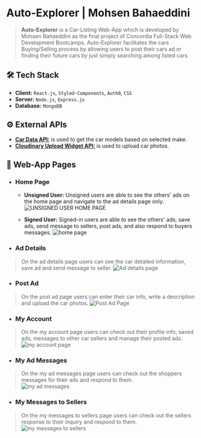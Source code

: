 # Auto-Explorer | Mohsen Bahaeddini
> __Auto-Explorer__ is a Car-Listing Web-App which is developed by Mohsen Bahaeddini as the final project of Concordia Full-Stack Web Development Bootcamps. Auto-Explorer facilitates the cars Buying/Selling process by allowing users to post their cars ad or finding their future cars by just simply searching among listed cars. 

## :hammer_and_wrench: Tech Stack
- __Client:__ `React.js`, `Styled-Components`, `Auth0`, `CSS`
- __Server:__ `Node.js`, `Express.js`
- __Database:__ `MongoDB`

## :gear: External APIs
- **[Car Data API:](https://rapidapi.com/principalapis/api/car-data/)** is used to get the car models based on selected make.
- **[Cloudinary Upload Widget API:](https://cloudinary.com/documentation/upload_widget_reference)** is used to upload car photos.

## :large_orange_diamond: Web-App Pages

- ### Home Page
   - __Unsigned User:__ Unsigned users are able to see the others' ads on the home page and navigate to the ad details page only.
   ![UNSIGNED USER HOME PAGE](https://user-images.githubusercontent.com/91036770/175698822-30c4ecbb-8224-4ed4-93f1-940ded0a7349.jpg)

   - __Signed User:__ Signed-in users are able to see the others' ads, save ads, send message to sellers, post ads, and also respond to buyers messages.
       ![home page](https://user-images.githubusercontent.com/91036770/175698524-65c34b03-02af-4af2-bb73-6d38ba084d32.jpg)


- ### Ad Details
> On the ad details page users can see the car detailed information, save ad and send message to seller.
![Ad details page](https://user-images.githubusercontent.com/91036770/175696548-7a7345a4-7332-405e-98a6-c70c7549ff88.jpg)

- ### Post Ad
> On the post ad page users can enter their car info, write a description and upload the car photos.
![Post Ad Page](https://user-images.githubusercontent.com/91036770/175697037-5d82074b-3cc9-4803-b253-f73c70f1932b.jpg)


- ### My Account
> On the my account page users can check out their profile info, saved ads, messages to other car sellers and manage their posted ads.  
![my account page](https://user-images.githubusercontent.com/91036770/175699203-ceaecb2e-a1dc-4c6d-bc31-65cb0c742730.jpg)

- ### My Ad Messages
> On the my ad messages page users can check out the shoppers messages for their ads and respond to them.  
![my ad messages](https://user-images.githubusercontent.com/91036770/175699376-fca17b67-3dad-4003-82fd-13420bd6155b.jpg)

- ### My Messages to Sellers
> On the my messages to sellers page users can check out the sellers response to their inquiry and respond to them.  
![my messages to sellers](https://user-images.githubusercontent.com/91036770/175709237-be07e2a2-8288-41ca-ac6c-679f06451bef.jpg)

